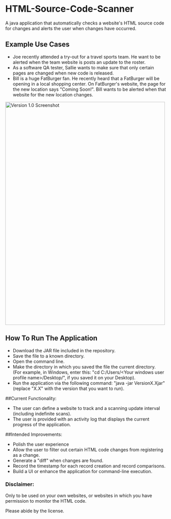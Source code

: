 # HTML-Source-Code-Scanner
A java application that automatically checks a website's HTML source code for changes and alerts the user when changes have occurred.

## Example Use Cases
* Joe recently attended a try-out for a travel sports team. He want to be alerted when the team website is posts an update to the roster.
* As a software QA tester, Sallie wants to make sure that only certain pages are changed when new code is released.
*  Bill is a huge FatBurger fan. He recently heard that a FatBurger will be opening in a local shopping center. On FatBurger's website, the page for the new location says "Coming Soon!". Bill wants to be alerted when that website for the new location changes.

<img src="http://imgur.com/UoyYXEw.png" title="Version 1.0 Screenshot" width="500" height="700">

## How To Run The Application
* Download the JAR file included in the repository.
* Save the file to a known directory.
* Open the command line.
* Make the directory in which you saved the file the current directory.
<br>(For example, in Windows, enter this: "cd C:/Users/\<Your windows user profile name\>/Desktop/", if you saved it on your Desktop).
* Run the application via the following command: "java -jar VersionX.Xjar" (replace "X.X" with the version that you want to run).

##Current Functionality:
* The user can define a website to track and a scanning update interval (including indefinite scans).
* The user is provided with an activity log that displays the current progress of the application.

##Intended Improvements:
* Polish the user experience
* Allow the user to filter out certain HTML code changes from registering as a change.
* Generate a "diff" when changes are found.
* Record the timestamp for each record creation and record comparisons.
* Build a UI or enhance the application for command-line execution.

### Disclaimer:
Only to be used on your own websites, or websites in which you have permission to monitor the HTML code.

Please abide by the license.
